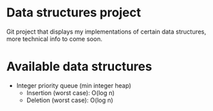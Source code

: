 # Data structures project
Git project that displays my implementations of certain data structures, more technical info to come soon.

# Available data structures
- Integer priority queue (min integer heap)
	- Insertion (worst case): O(log n)
	- Deletion (worst case): O(log n)
